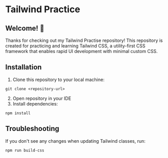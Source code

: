 # Tailwind Practice

## Welcome! 👋

Thanks for checking out my Tailwind Practise repository! This repository is created for practicing and learning Tailwind CSS, a utility-first CSS framework that enables rapid UI development with minimal custom CSS.

## Installation

1. Clone this repository to your local machine:
```
git clone <repository-url>
```

2. Open repository in your IDE
3. Install dependencies:
```
npm install
```

## Troubleshooting
If you don't see any changes when updating Tailwind classes, run:
```
npm run build-css
```

